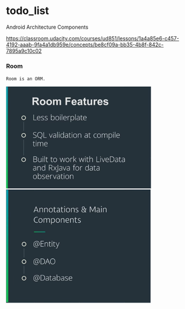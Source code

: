 # todo_list
Android Architecture Components

https://classroom.udacity.com/courses/ud851/lessons/1a4a85e6-c457-4192-aaab-9fa4a1db959e/concepts/be8cf09a-bb35-4b8f-842c-7895a9c10c02

### Room
	Room is an ORM.

![](/images/room1.png) ![](/images/room2.png)
